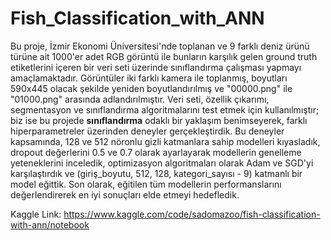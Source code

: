# Fish_Classification_with_ANN

Bu proje, İzmir Ekonomi Üniversitesi'nde toplanan ve 9 farklı deniz ürünü türüne ait 1000'er adet RGB görüntü ile bunların karşılık gelen ground truth etiketlerini içeren bir veri seti üzerinde sınıflandırma çalışması yapmayı amaçlamaktadır. Görüntüler iki farklı kamera ile toplanmış, boyutları 590x445 olacak şekilde yeniden boyutlandırılmış ve "00000.png" ile "01000.png" arasında adlandırılmıştır. Veri seti, özellik çıkarımı, segmentasyon ve sınıflandırma algoritmalarını test etmek için kullanılmıştır; biz ise bu projede **sınıflandırma** odaklı bir yaklaşım benimseyerek, farklı hiperparametreler üzerinden deneyler gerçekleştirdik. Bu deneyler kapsamında, 128 ve 512 nöronlu gizli katmanlara sahip modelleri kıyasladık, dropout değerlerini 0.5 ve 0.7 olarak ayarlayarak modellerin genelleme yeteneklerini inceledik, optimizasyon algoritmaları olarak Adam ve SGD'yi karşılaştırdık ve (giriş_boyutu, 512, 128, kategori_sayısı - 9) katmanlı bir model eğittik. Son olarak, eğitilen tüm modellerin performanslarını değerlendirerek en iyi sonuçları elde etmeyi hedefledik.

Kaggle Link:
https://www.kaggle.com/code/sadomazoo/fish-classification-with-ann/notebook
